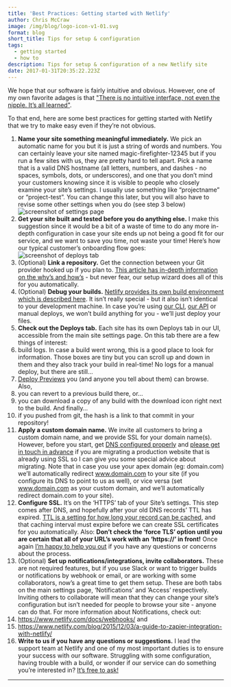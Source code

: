 ```yaml
---
title: 'Best Practices: Getting started with Netlify'
author: Chris McCraw
image: /img/blog/logo-icon-v1-01.svg
format: blog
short_title: Tips for setup & configuration
tags:
  - getting started
  - how to
description: Tips for setup & configuration of a new Netlify site
date: 2017-01-31T20:35:22.223Z
---
```

We hope that our software is fairly intuitive and obvious.  However, one of my own favorite adages is that ["There is no intuitive interface, not even the nipple.  It’s all learned"](http://www.greenend.org.uk/rjk/misc/nipple.html).

To that end, here are some best practices for getting started with Netlify that we try to make easy even if they’re not obvious.  

 1. **Name your site something meaningful immediately.**  We pick an automatic name for you but it is just a string of words and numbers.  You can certainly leave your site named magic-firefighter-12345 but if you run a few sites with us, they are pretty hard to tell apart.  Pick a name that is a valid DNS hostname (all letters, numbers, and dashes - no spaces, symbols, dots, or underscores), and one that you don’t mind your customers knowing since it is visible to people who closely examine your site’s settings.  I usually use something like “projectname” or “project-test”.  You can change this later, but you will also have to revise some other settings when you do (see step 3 below)
    ![screenshot of settings page](/img/blog/screen1.png)
 2. **Get your site built and tested before you do anything else.**  I make this suggestion since it would be a bit of a waste of time to do any more in-depth configuration in case your site ends up not being a good fit for our service, and we want to save you time, not waste your time!  Here’s how our typical customer’s onboarding flow goes:
    ![screenshot of deploys tab](/img/blog/screen2.png)
 3. (Optional) **Link a repository.**  Get the connection between your Git provider hooked up if you plan to.  [This article has in-depth information on the why’s and how’s](https://www.netlify.com/docs/continuous-deployment/) - but never fear, our setup wizard does all of this for you automatically.
 4. (Optional) **Debug your builds.**  [Netlify provides its own build environment which is described here](https://www.netlify.com/blog/2016/10/18/how-our-build-bots-build-sites/).  It isn’t really special - but it also isn’t identical to your development machine.  In case you’re using [our CLI](https://www.netlify.com/docs/cli), [our API](https://www.netlify.com/docs/api/) or manual deploys, we won’t build anything for you - we’ll just deploy your files.
 5. **Check out the Deploys tab.**  Each site has its own Deploys tab in our UI, accessible from the main site settings page.  On this tab there are a few things of interest:
 6. build logs.  In case a build went wrong, this is a good place to look for information.  Those boxes are tiny but you can scroll up and down in them and they also track your build in real-time!  No logs for a manual deploy, but there are still…
 7. [Deploy Previews](https://www.netlify.com/blog/2016/07/20/introducing-deploy-previews-in-netlify/) you (and anyone you tell about them) can browse.  Also,
 8. you can revert to a previous build there, or…
 9. you can download a copy of any build with the download icon right next to the build.  And finally…
10. if you pushed from git, the hash is a link to that commit in your repository!
11. **Apply a custom domain name.**  We invite all customers to bring a custom domain name, and we provide SSL for your domain name(s).  However, before you start, get [DNS configured properly](https://www.netlify.com/docs/custom-domains/) and [please get in touch in advance](https://www.netlify.com/support/) if you are migrating a production website that is already using SSL so I can give you some special advice about migrating.  Note that in case you use your apex domain (eg: domain.com) we’ll automatically redirect www.domain.com to your site (if you configure its DNS to point to us as well), or vice versa (set www.domain.com as your custom domain, and we’ll automatically redirect domain.com to your site).
12. **Configure SSL.**  It’s on the ‘HTTPS’ tab of your Site’s settings. This step comes after DNS, and hopefully after your old DNS records’ TTL has expired.   [TTL is a setting for how long your record can be cached](http://dyn.com/blog/dyn-tech-everything-you-ever-wanted-to-know-about-ttls/), and that caching interval must expire before we can create SSL certificates for you automatically.  Also: **Don’t check the ‘force TLS’ option until you are certain that all of your URL’s work with an ‘https://’ in front!**  Once again [I’m happy to help you out](https://www.netlify.com/support/) if you have any questions or concerns about the process.
13. (Optional) **Set up notifications/integrations, invite collaborators.**  These are not required features, but if you use Slack or want to trigger builds or notifications by webhook or email, or are working with some collaborators, now’s a great time to get them setup.  These are both tabs on the main settings page, ‘Notifications’ and ‘Access’ respectively.  Inviting others to collaborate will mean that they can change your site’s configuration but isn’t needed for people to browse your site - anyone can do that.  For more information about Notifications, check out:
14. https://www.netlify.com/docs/webhooks/ and
15. https://www.netlify.com/blog/2015/12/03/a-guide-to-zapier-integration-with-netlify/
16. **Write to us if you have any questions or suggestions.**  I lead the support team at Netlify and one of my most important duties is to ensure your success with our software.  Struggling with some configuration, having trouble with a build, or wonder if our service can do something you’re interested in?  [It’s free to ask!](https://www.netlify.com/support/)

---
